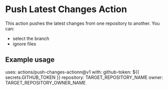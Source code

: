 # Push Latest Changes Action
This action pushes the latest changes from one repository to another. You can:
- select the branch
- ignore files

## Example usage


uses: actions/push-changes-actionn@v1
with:
  github-token: ${{ secrets.GITHUB_TOKEN }}
  repository: TARGET_REPOSITORY_NAME
  owner: TARGET_REPOSITORY_OWNER_NAME